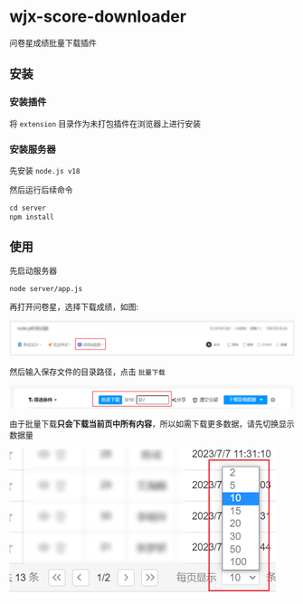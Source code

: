 # wjx-score-downloader

问卷星成绩批量下载插件

## 安装

### 安装插件

将 `extension` 目录作为未打包插件在浏览器上进行安装

### 安装服务器

先安装 `node.js v18`

然后运行后续命令

```shell
cd server
npm install
```

## 使用

先启动服务器

```shell
node server/app.js
```

再打开问卷星，选择下载成绩，如图:

![](md-img/README_2023-07-07_17-15-02.png)

然后输入保存文件的目录路径，点击 `批量下载`

![](md-img/README_2023-07-07_17-15-59.png)

由于批量下载**只会下载当前页中所有内容**，所以如需下载更多数据，请先切换显示数据量

![](md-img/README_2023-07-07_17-25-36.png)